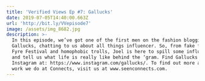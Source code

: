 ```yaml
---
title: 'Verified Views Ep #7: Gallucks'
date: 2019-07-05T14:40:00.663Z
url: 'http://bit.ly/VVepisode7'
image: /assets/img_8682.jpg
description: >-
  In this episode, we’ve got one of the first men on the fashion blogging scene,
  Gallucks, chatting to us about all things influencer. So, from fake followers,
  Fyre Festival and homophobic trolls, Joel is here to spill some influencer tea
  and tell us what life is really like behind the ‘gram. Find Gallucks on
  Instagram at: https://www.instagram.com/gallucks/. To find out more about the
  work we do at Connects, visit us at www.seenconnects.com.
---
```


